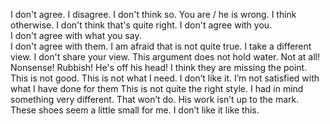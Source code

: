 I don't agree. 
I disagree.
I don't think so.
You are / he is wrong. 
I think otherwise.
I don't think that's quite right.
I don't agree with you.                      
I don't agree with what you say.               
I don't agree with them.
I am afraid that is not quite true.
I take a different view.
I don't share your view.
This argument does not hold water.
Not at all!
Nonsense!
Rubbish!
He's off his head!
I think they are missing the point.
This is not good.
This is not what I need.
I don’t like it.
I’m not satisfied with what I have done for them
This is not quite the right style.
I had in mind something very different.
That won’t do.
His work isn’t up to the mark.
These shoes seem a little small for me.
I don’t like it like this.